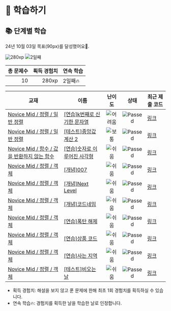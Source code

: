 # 📖 학습하기

## 📚 단계별 학습
24년 10월 03일 목표(90px)를 달성했어요🥳.

![280xp](https://img.shields.io/badge/EXP-280xp-%235cb85c.svg?for-the-badge)
![2일째](https://img.shields.io/badge/연속학습-2일째-%23E34F26.svg?for-the-badge)

|총 문제수|획득 경험치|연속 학습|
|---:|---:|---|
10|280xp|2일째🔥|

|교재|이름|난이도|상태|최근 제출 코드|
|---|---|:---:|:---:|---|
|[Novice Mid / 정렬 / 일반 정렬](https://www.codetree.ai/missions?missionId=5)|[[연습]k번째로 신기한 문자열](https://www.codetree.ai/missions/5/problems/kth-special-string)|![어려움][hard]|![Passed][passed]|[링크](https://github.com/20210815/codetree-TILs/blob/main/241003/k%EB%B2%88%EC%A7%B8%EB%A1%9C%20%EC%8B%A0%EA%B8%B0%ED%95%9C%20%EB%AC%B8%EC%9E%90%EC%97%B4/kth-special-string.py)|
|[Novice Mid / 정렬 / 일반 정렬](https://www.codetree.ai/missions?missionId=5)|[[테스트]중앙값 계산 2](https://www.codetree.ai/missions/5/problems/get-median-2)|![보통][medium]|![Passed][passed]|[링크](https://github.com/20210815/codetree-TILs/blob/main/241003/%EC%A4%91%EC%95%99%EA%B0%92%20%EA%B3%84%EC%82%B0%202/get-median-2.py)|
|[Novice Mid / 함수 / 값을 반환하지 않는 함수](https://www.codetree.ai/missions?missionId=5)|[[연습]숫자로 이루어진 사각형](https://www.codetree.ai/missions/5/problems/rectangle-with-a-number)|![쉬움][easy]|![Passed][passed]|[링크](https://github.com/20210815/codetree-TILs/blob/main/241003/%EC%88%AB%EC%9E%90%EB%A1%9C%20%EC%9D%B4%EB%A3%A8%EC%96%B4%EC%A7%84%20%EC%82%AC%EA%B0%81%ED%98%95/rectangle-with-a-number.py)|
|[Novice Mid / 정렬 / 객체](https://www.codetree.ai/missions?missionId=5)|[[개념]007](https://www.codetree.ai/missions/5/problems/007)|![쉬움][easy]|![Passed][passed]|[링크](https://github.com/20210815/codetree-TILs/blob/main/241003/007/007.py)|
|[Novice Mid / 정렬 / 객체](https://www.codetree.ai/missions?missionId=5)|[[개념]Next Level](https://www.codetree.ai/missions/5/problems/next-level)|![쉬움][easy]|![Passed][passed]|[링크](https://github.com/20210815/codetree-TILs/blob/main/241003/Next%20Level/next-level.py)|
|[Novice Mid / 정렬 / 객체](https://www.codetree.ai/missions?missionId=5)|[[개념]코드네임](https://www.codetree.ai/missions/5/problems/code-name)|![쉬움][easy]|![Passed][passed]|[링크](https://github.com/20210815/codetree-TILs/blob/main/241003/%EC%BD%94%EB%93%9C%EB%84%A4%EC%9E%84/code-name.py)|
|[Novice Mid / 정렬 / 객체](https://www.codetree.ai/missions?missionId=5)|[[연습]폭탄 해제](https://www.codetree.ai/missions/5/problems/bomb-removal)|![쉬움][easy]|![Passed][passed]|[링크](https://github.com/20210815/codetree-TILs/blob/main/241003/%ED%8F%AD%ED%83%84%20%ED%95%B4%EC%A0%9C/bomb-removal.py)|
|[Novice Mid / 정렬 / 객체](https://www.codetree.ai/missions?missionId=5)|[[연습]상품 코드](https://www.codetree.ai/missions/5/problems/product-code)|![쉬움][easy]|![Passed][passed]|[링크](https://github.com/20210815/codetree-TILs/blob/main/241003/%EC%83%81%ED%92%88%20%EC%BD%94%EB%93%9C/product-code.py)|
|[Novice Mid / 정렬 / 객체](https://www.codetree.ai/missions?missionId=5)|[[연습]사는 지역](https://www.codetree.ai/missions/5/problems/where-live)|![쉬움][easy]|![Passed][passed]|[링크](https://github.com/20210815/codetree-TILs/blob/main/241003/%EC%82%AC%EB%8A%94%20%EC%A7%80%EC%97%AD/where-live.py)|
|[Novice Mid / 정렬 / 객체](https://www.codetree.ai/missions?missionId=5)|[[테스트]비오는 날](https://www.codetree.ai/missions/5/problems/rainy-day)|![쉬움][easy]|![Passed][passed]|[링크](https://github.com/20210815/codetree-TILs/blob/main/241003/%EB%B9%84%EC%98%A4%EB%8A%94%20%EB%82%A0/rainy-day.py)|


* 획득 경험치: 해설을 보지 않고 푼 문제에 한해 최초 1회 경험치를 획득하실 수 있습니다.
* 연속 학습🔥: 경험치를 획득한 날을 학습한 날로 인정합니다.










[b5]: https://img.shields.io/badge/Bronze_5-%235D3E31.svg
[b4]: https://img.shields.io/badge/Bronze_4-%235D3E31.svg
[b3]: https://img.shields.io/badge/Bronze_3-%235D3E31.svg
[b2]: https://img.shields.io/badge/Bronze_2-%235D3E31.svg
[b1]: https://img.shields.io/badge/Bronze_1-%235D3E31.svg
[s5]: https://img.shields.io/badge/Silver_5-%23394960.svg
[s4]: https://img.shields.io/badge/Silver_4-%23394960.svg
[s3]: https://img.shields.io/badge/Silver_3-%23394960.svg
[s2]: https://img.shields.io/badge/Silver_2-%23394960.svg
[s1]: https://img.shields.io/badge/Silver_1-%23394960.svg
[g5]: https://img.shields.io/badge/Gold_5-%23FFC433.svg
[g4]: https://img.shields.io/badge/Gold_4-%23FFC433.svg
[g3]: https://img.shields.io/badge/Gold_3-%23FFC433.svg
[g2]: https://img.shields.io/badge/Gold_2-%23FFC433.svg
[g1]: https://img.shields.io/badge/Gold_1-%23FFC433.svg
[p5]: https://img.shields.io/badge/Platinum_5-%2376DDD8.svg
[p4]: https://img.shields.io/badge/Platinum_4-%2376DDD8.svg
[p3]: https://img.shields.io/badge/Platinum_3-%2376DDD8.svg
[p2]: https://img.shields.io/badge/Platinum_2-%2376DDD8.svg
[p1]: https://img.shields.io/badge/Platinum_1-%2376DDD8.svg
[passed]: https://img.shields.io/badge/Passed-%23009D27.svg
[failed]: https://img.shields.io/badge/Failed-%23D24D57.svg
[easy]: https://img.shields.io/badge/쉬움-%235cb85c.svg?for-the-badge
[medium]: https://img.shields.io/badge/보통-%23FFC433.svg?for-the-badge
[hard]: https://img.shields.io/badge/어려움-%23D24D57.svg?for-the-badge